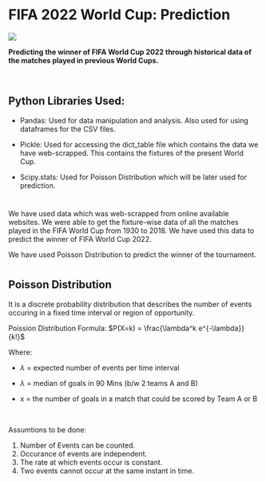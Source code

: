 # FIFA 2022 World Cup: Prediction

<img src="https://digitalhub.fifa.com/transform/3a170b69-b0b5-4d0c-bca0-85880a60ea1a/World-Cup-logo-landscape-on-dark?io=transform:fill&quality=75"/>

<br>

**Predicting the winner of FIFA World Cup 2022 through historical data of the matches played in previous World Cups.**

<br>

## Python Libraries Used:
- Pandas: Used for data manipulation and analysis. Also used for using dataframes for the CSV files.

- Pickle: Used for accessing the dict_table file which contains the data we have web-scrapped. This contains the fixtures of the present World Cup.

- Scipy.stats: Used for Poisson Distribution which will be later used for prediction.

#

We have used data which was web-scrapped from online available websites. We were able to get the fixture-wise data of all the matches played in the FIFA World Cup from 1930 to 2018. We have used this data to predict the winner of FIFA World Cup 2022.

We have used Poisson Distribution to predict the winner of the tournament. 
#

## Poisson Distribution
It is a discrete probability distribution that describes the number of events occuring in a fixed time interval or region of opportunity.

Poission Distribution Formula: $P(X=k) = \frac{\lambda^k e^{-\lambda}}{k!}$

Where:  
- $\lambda$ = expected number of events per time interval

- $\lambda$ = median of goals in 90 Mins (b/w 2 teams A and B)      

- x = the number of goals in a match that could be scored by Team A or B

<br>

Assumtions to be done:
1. Number of Events can be counted.
2. Occurance of events are independent.
3. The rate at which events occur is constant.
4. Two events cannot occur at the same instant in time.